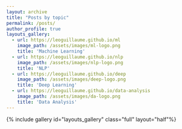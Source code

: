 ```yaml
---
layout: archive
title: "Posts by topic"
permalink: /posts/
author_profile: true
layouts_gallery:
  - url: https://leoguillaume.github.io/ml
    image_path: /assets/images/ml-logo.png
    title: 'Machine Learning'
  - url: https://leoguillaume.github.io/nlp
    image_path: /assets/images/nlp-logo.png
    title: 'NLP'
  - url: https://leoguillaume.github.io/deep
    image_path: /assets/images/deep-logo.png
    title: 'Deep Learning'
  - url: https://leoguillaume.github.io/data-analysis
    image_path: /assets/images/da-logo.png
    title: 'Data Analysis'
---
```

{% include gallery id="layouts_gallery" class="full" layout="half"%}
